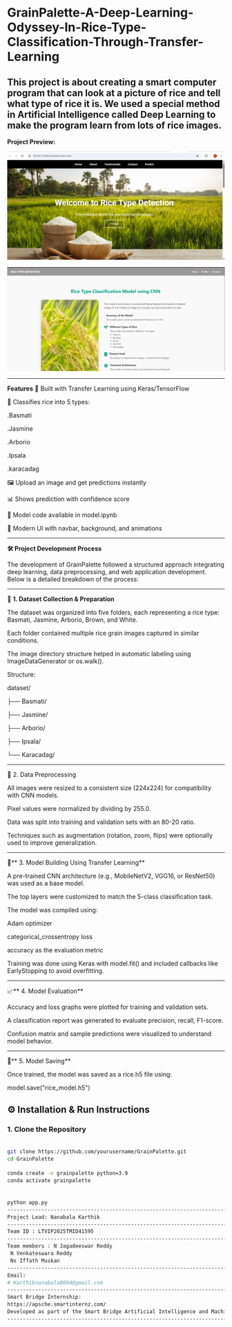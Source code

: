 # GrainPalette-A-Deep-Learning-Odyssey-In-Rice-Type-Classification-Through-Transfer-Learning

This project is about creating a smart computer program that can look at a picture of rice and tell what type of rice it is. We used a special method in Artificial Intelligence called Deep Learning to make the program learn from lots of rice images.
-----------------------------------------------------------------------------------------------------------------------------------------------------------------------------
**Project Preview:**

![image Alt](https://github.com/karthik8094/GrainPalette-A-Deep-Learning-Odyssey-In-Rice-Type-Classification-Through-Transfer-Learning/blob/accfc8e0ce42c3244781b3d5f5d90f915d2c600b/Screenshot%202025-06-26%20161038.png)

![image Alt](https://github.com/karthik8094/GrainPalette-A-Deep-Learning-Odyssey-In-Rice-Type-Classification-Through-Transfer-Learning/blob/2dedade35c17bfc5bfbd9359905262919a93a247/Screenshot%202025-06-26%20190432.png)

------------------------------------------------------------------------------------------------------------------------
**Features**
🧠 Built with Transfer Learning using Keras/TensorFlow

🌾 Classifies rice into 5 types:

.Basmati

.Jasmine

.Arborio

.Ipsala

.karacadag


🖼 Upload an image and get predictions instantly

📊 Shows prediction with confidence score

🧠 Model code available in model.ipynb

🎨 Modern UI with navbar, background, and animations

---------------------------------------------------------------------------------------------------------------------
**🛠 Project Development Process**

The development of GrainPalette followed a structured approach integrating deep learning, data preprocessing, and web application development. Below is a detailed breakdown of the process:

----------------------------------------------------------------------------------------------------------------------

📁 **1. Dataset Collection & Preparation**

The dataset was organized into five folders, each representing a rice type: Basmati, Jasmine, Arborio, Brown, and White.

Each folder contained multiple rice grain images captured in similar conditions.

The image directory structure helped in automatic labeling using ImageDataGenerator or os.walk().

Structure:

dataset/

├── Basmati/

├── Jasmine/

├── Arborio/

├── Ipsala/

└── Karacadag/

-----------------------------------------------------------------------------------------------------------------------
🧹 2. Data Preprocessing

All images were resized to a consistent size (224x224) for compatibility with CNN models.

Pixel values were normalized by dividing by 255.0.

Data was split into training and validation sets with an 80-20 ratio.

Techniques such as augmentation (rotation, zoom, flips) were optionally used to improve generalization.

----------------------------------------------------------------------------------------------------------------------
🧠** 3. Model Building Using Transfer Learning**

A pre-trained CNN architecture (e.g., MobileNetV2, VGG16, or ResNet50) was used as a base model.

The top layers were customized to match the 5-class classification task.

The model was compiled using:

Adam optimizer

categorical_crossentropy loss

accuracy as the evaluation metric

Training was done using Keras with model.fit() and included callbacks like EarlyStopping to avoid overfitting.

--------------------------------------------------------------------------------------------------------------------
📈** 4. Model Evaluation**

Accuracy and loss graphs were plotted for training and validation sets.

A classification report was generated to evaluate precision, recall, F1-score.

Confusion matrix and sample predictions were visualized to understand model behavior.

-----------------------------------------------------------------------------------------------------------------------
💾** 5. Model Saving**

Once trained, the model was saved as a rice.h5 file using:

model.save("rice_model.h5")

## ⚙ Installation & Run Instructions

### 1. Clone the Repository

```bash

git clone https://github.com/yourusername/GrainPalette.git
cd GrainPalette

conda create -n grainpalette python=3.9
conda activate grainpalette


python app.py
-----------------------------------------------------------------------------------------------------------------------
Project Lead: Nanabala Karthik
-----------------------------------------------------------------------------------------------------------------------
Team ID : LTVIP2025TMID41595 
-----------------------------------------------------------------------------------------------------------------------
Team members : N Jagadeeswar Reddy 
 N Venkateswara Reddy 
 Ns Iffath Muskan
--------------------------------------------------------------------------------------------------------------------------
Email:
# Karthiknanabala8094@gmail.com
---------------------------------------------------------------------------------------------------------------------------
Smart Bridge Internship:
https://apsche.smartinternz.com/
Developed as part of the Smart Bridge Artificial Intelligence and Machine learning Internship Program
---------------------------------------------------------------------------------------------------------------------------



